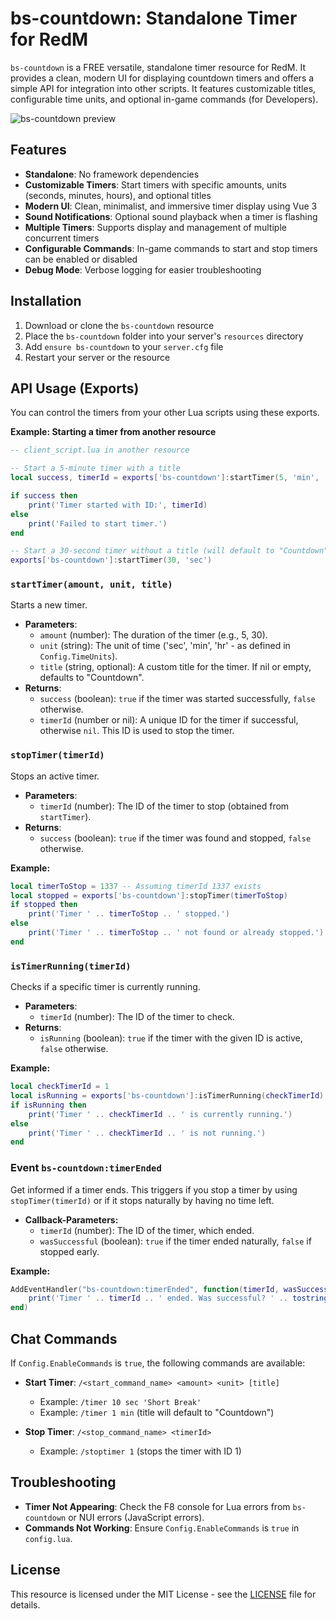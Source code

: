 # bs-countdown: Standalone Timer for RedM

`bs-countdown` is a FREE versatile, standalone timer resource for RedM. It provides a clean, modern UI for displaying countdown timers and offers a simple API for integration into other scripts. It features customizable titles, configurable time units, and optional in-game commands (for Developers).

![bs-countdown preview](https://i.imgur.com/fpoMN1l.jpeg)

## Features

- **Standalone**: No framework dependencies
- **Customizable Timers**: Start timers with specific amounts, units (seconds, minutes, hours), and optional titles
- **Modern UI**: Clean, minimalist, and immersive timer display using Vue 3
- **Sound Notifications**: Optional sound playback when a timer is flashing
- **Multiple Timers**: Supports display and management of multiple concurrent timers
- **Configurable Commands**: In-game commands to start and stop timers can be enabled or disabled
- **Debug Mode**: Verbose logging for easier troubleshooting

## Installation

1.  Download or clone the `bs-countdown` resource
2.  Place the `bs-countdown` folder into your server's `resources` directory
3.  Add `ensure bs-countdown` to your `server.cfg` file
4.  Restart your server or the resource

## API Usage (Exports)

You can control the timers from your other Lua scripts using these exports.

**Example: Starting a timer from another resource**

```lua
-- client_script.lua in another resource

-- Start a 5-minute timer with a title
local success, timerId = exports['bs-countdown']:startTimer(5, 'min', 'My Custom Event')

if success then
    print('Timer started with ID:', timerId)
else
    print('Failed to start timer.')
end

-- Start a 30-second timer without a title (will default to "Countdown")
exports['bs-countdown']:startTimer(30, 'sec')
```

### `startTimer(amount, unit, title)`

Starts a new timer.

- **Parameters**:
  - `amount` (number): The duration of the timer (e.g., 5, 30).
  - `unit` (string): The unit of time ('sec', 'min', 'hr' - as defined in `Config.TimeUnits`).
  - `title` (string, optional): A custom title for the timer. If nil or empty, defaults to "Countdown".
- **Returns**:
  - `success` (boolean): `true` if the timer was started successfully, `false` otherwise.
  - `timerId` (number or nil): A unique ID for the timer if successful, otherwise `nil`. This ID is used to stop the timer.

### `stopTimer(timerId)`

Stops an active timer.

- **Parameters**:
  - `timerId` (number): The ID of the timer to stop (obtained from `startTimer`).
- **Returns**:
  - `success` (boolean): `true` if the timer was found and stopped, `false` otherwise.

**Example:**

```lua
local timerToStop = 1337 -- Assuming timerId 1337 exists
local stopped = exports['bs-countdown']:stopTimer(timerToStop)
if stopped then
    print('Timer ' .. timerToStop .. ' stopped.')
else
    print('Timer ' .. timerToStop .. ' not found or already stopped.')
end
```

### `isTimerRunning(timerId)`

Checks if a specific timer is currently running.

- **Parameters**:
  - `timerId` (number): The ID of the timer to check.
- **Returns**:
  - `isRunning` (boolean): `true` if the timer with the given ID is active, `false` otherwise.

**Example:**

```lua
local checkTimerId = 1
local isRunning = exports['bs-countdown']:isTimerRunning(checkTimerId)
if isRunning then
    print('Timer ' .. checkTimerId .. ' is currently running.')
else
    print('Timer ' .. checkTimerId .. ' is not running.')
end
```

### Event `bs-countdown:timerEnded`

Get informed if a timer ends. This triggers if you stop a timer by using `stopTimer(timerId)` or if it stops naturally by having no time left.

- **Callback-Parameters:**
  - `timerId` (number): The ID of the timer, which ended.
  - `wasSuccessful` (boolean): `true` if the timer ended naturally, `false` if stopped early.

**Example:**

```lua
AddEventHandler("bs-countdown:timerEnded", function(timerId, wasSuccessful)
    print('Timer ' .. timerId .. ' ended. Was successful? ' .. tostring(wasSuccessful))
end)
```

## Chat Commands

If `Config.EnableCommands` is `true`, the following commands are available:

- **Start Timer**: `/<start_command_name> <amount> <unit> [title]`

  - Example: `/timer 10 sec 'Short Break'`
  - Example: `/timer 1 min` (title will default to "Countdown")

- **Stop Timer**: `/<stop_command_name> <timerId>`
  - Example: `/stoptimer 1` (stops the timer with ID 1)

## Troubleshooting

- **Timer Not Appearing**: Check the F8 console for Lua errors from `bs-countdown` or NUI errors (JavaScript errors).
- **Commands Not Working**: Ensure `Config.EnableCommands` is `true` in `config.lua`.

## License

This resource is licensed under the MIT License - see the [LICENSE](LICENSE) file for details.
